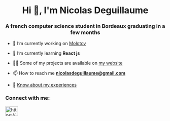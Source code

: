 <h1 align="center">Hi 👋, I'm Nicolas Deguillaume</h1>
<h3 align="center">A french computer science student in Bordeaux graduating in a few months</h3>

- 🔭 I’m currently working on [Molotov](https://github.com/ndeguillaume/Molotov)

- 🌱 I’m currently learning **React js**

- 👨‍💻 Some of my projects are available on [my website](https://ndeguillaume.github.io/)

- 📫 How to reach me **nicolasdeguillaume@gmail.com**

- 📄 [Know about my experiences](https://ndeguillaume.github.io/cv_nicolas_deguillaume.pdf)

<h3 align="left">Connect with me:</h3>
<p align="left">
<a href="https://linkedin.com/in/https://www.linkedin.com/in/nicolas-deguillaume-58a1071bb/" target="blank"><img align="center" src="https://cdn.jsdelivr.net/npm/simple-icons@3.0.1/icons/linkedin.svg" alt="https://www.linkedin.com/in/nicolas-deguillaume-58a1071bb/" height="30" width="40" /></a>
</p>
